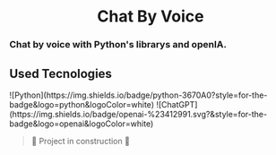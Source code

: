 <h1 align="center"> Chat By Voice </h1>
<h3> Chat by voice with Python's librarys and openIA. </h3>



<h2> Used Tecnologies </h2>
![Python](https://img.shields.io/badge/python-3670A0?style=for-the-badge&logo=python&logoColor=white)
![ChatGPT](https://img.shields.io/badge/openai-%23412991.svg?&style=for-the-badge&logo=openai&logoColor=white)



> :construction: Project in construction :construction:
